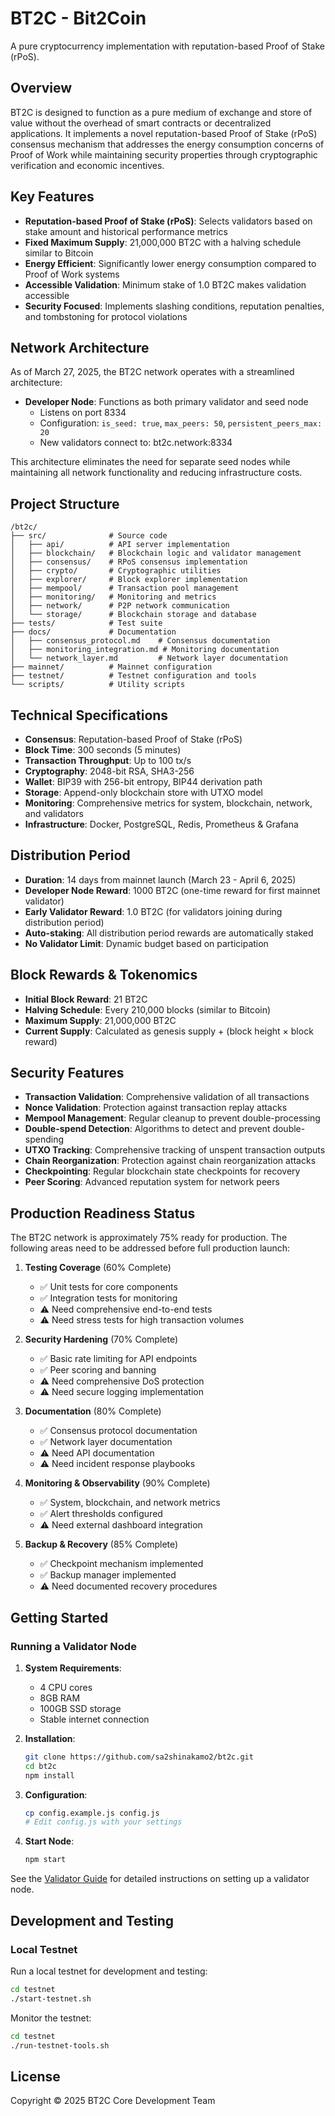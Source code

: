 # BT2C - Bit2Coin

A pure cryptocurrency implementation with reputation-based Proof of Stake (rPoS).

## Overview

BT2C is designed to function as a pure medium of exchange and store of value without the overhead of smart contracts or decentralized applications. It implements a novel reputation-based Proof of Stake (rPoS) consensus mechanism that addresses the energy consumption concerns of Proof of Work while maintaining security properties through cryptographic verification and economic incentives.



## Key Features

- **Reputation-based Proof of Stake (rPoS)**: Selects validators based on stake amount and historical performance metrics
- **Fixed Maximum Supply**: 21,000,000 BT2C with a halving schedule similar to Bitcoin
- **Energy Efficient**: Significantly lower energy consumption compared to Proof of Work systems
- **Accessible Validation**: Minimum stake of 1.0 BT2C makes validation accessible
- **Security Focused**: Implements slashing conditions, reputation penalties, and tombstoning for protocol violations

## Network Architecture

As of March 27, 2025, the BT2C network operates with a streamlined architecture:

- **Developer Node**: Functions as both primary validator and seed node
  - Listens on port 8334
  - Configuration: `is_seed: true`, `max_peers: 50`, `persistent_peers_max: 20`
  - New validators connect to: bt2c.network:8334

This architecture eliminates the need for separate seed nodes while maintaining all network functionality and reducing infrastructure costs.

## Project Structure

```
/bt2c/
├── src/              # Source code
│   ├── api/          # API server implementation
│   ├── blockchain/   # Blockchain logic and validator management
│   ├── consensus/    # RPoS consensus implementation
│   ├── crypto/       # Cryptographic utilities
│   ├── explorer/     # Block explorer implementation
│   ├── mempool/      # Transaction pool management
│   ├── monitoring/   # Monitoring and metrics
│   ├── network/      # P2P network communication
│   └── storage/      # Blockchain storage and database
├── tests/            # Test suite
├── docs/             # Documentation
│   ├── consensus_protocol.md    # Consensus documentation
│   ├── monitoring_integration.md # Monitoring documentation
│   └── network_layer.md         # Network layer documentation
├── mainnet/          # Mainnet configuration
├── testnet/          # Testnet configuration and tools
└── scripts/          # Utility scripts
```

## Technical Specifications

- **Consensus**: Reputation-based Proof of Stake (rPoS)
- **Block Time**: 300 seconds (5 minutes)
- **Transaction Throughput**: Up to 100 tx/s
- **Cryptography**: 2048-bit RSA, SHA3-256
- **Wallet**: BIP39 with 256-bit entropy, BIP44 derivation path
- **Storage**: Append-only blockchain store with UTXO model
- **Monitoring**: Comprehensive metrics for system, blockchain, network, and validators
- **Infrastructure**: Docker, PostgreSQL, Redis, Prometheus & Grafana

## Distribution Period

- **Duration**: 14 days from mainnet launch (March 23 - April 6, 2025)
- **Developer Node Reward**: 1000 BT2C (one-time reward for first mainnet validator)
- **Early Validator Reward**: 1.0 BT2C (for validators joining during distribution period)
- **Auto-staking**: All distribution period rewards are automatically staked
- **No Validator Limit**: Dynamic budget based on participation

## Block Rewards & Tokenomics

- **Initial Block Reward**: 21 BT2C
- **Halving Schedule**: Every 210,000 blocks (similar to Bitcoin)
- **Maximum Supply**: 21,000,000 BT2C
- **Current Supply**: Calculated as genesis supply + (block height × block reward)

## Security Features

- **Transaction Validation**: Comprehensive validation of all transactions
- **Nonce Validation**: Protection against transaction replay attacks
- **Mempool Management**: Regular cleanup to prevent double-processing
- **Double-spend Detection**: Algorithms to detect and prevent double-spending
- **UTXO Tracking**: Comprehensive tracking of unspent transaction outputs
- **Chain Reorganization**: Protection against chain reorganization attacks
- **Checkpointing**: Regular blockchain state checkpoints for recovery
- **Peer Scoring**: Advanced reputation system for network peers

## Production Readiness Status

The BT2C network is approximately 75% ready for production. The following areas need to be addressed before full production launch:

1. **Testing Coverage** (60% Complete)
   - ✅ Unit tests for core components
   - ✅ Integration tests for monitoring
   - ⚠️ Need comprehensive end-to-end tests
   - ⚠️ Need stress tests for high transaction volumes

2. **Security Hardening** (70% Complete)
   - ✅ Basic rate limiting for API endpoints
   - ✅ Peer scoring and banning
   - ⚠️ Need comprehensive DoS protection
   - ⚠️ Need secure logging implementation

3. **Documentation** (80% Complete)
   - ✅ Consensus protocol documentation
   - ✅ Network layer documentation
   - ⚠️ Need API documentation
   - ⚠️ Need incident response playbooks

4. **Monitoring & Observability** (90% Complete)
   - ✅ System, blockchain, and network metrics
   - ✅ Alert thresholds configured
   - ⚠️ Need external dashboard integration

5. **Backup & Recovery** (85% Complete)
   - ✅ Checkpoint mechanism implemented
   - ✅ Backup manager implemented
   - ⚠️ Need documented recovery procedures

## Getting Started

### Running a Validator Node

1. **System Requirements**:
   - 4 CPU cores
   - 8GB RAM
   - 100GB SSD storage
   - Stable internet connection

2. **Installation**:
   ```bash
   git clone https://github.com/sa2shinakamo2/bt2c.git
   cd bt2c
   npm install
   ```

3. **Configuration**:
   ```bash
   cp config.example.js config.js
   # Edit config.js with your settings
   ```

4. **Start Node**:
   ```bash
   npm start
   ```

See the [Validator Guide](docs/README_VALIDATOR.md) for detailed instructions on setting up a validator node.

## Development and Testing

### Local Testnet

Run a local testnet for development and testing:

```bash
cd testnet
./start-testnet.sh
```

Monitor the testnet:

```bash
cd testnet
./run-testnet-tools.sh
```

## License

Copyright © 2025 BT2C Core Development Team
